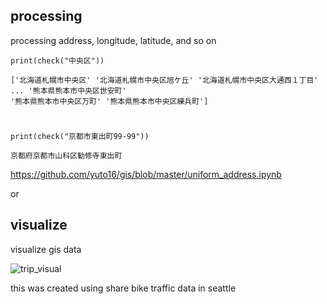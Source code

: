 ## processing
processing address, longitude, latitude, and so on

    print(check("中央区"))
  
    ['北海道札幌市中央区' '北海道札幌市中央区旭ケ丘' '北海道札幌市中央区大通西１丁目' ... '熊本県熊本市中央区世安町'
    '熊本県熊本市中央区万町' '熊本県熊本市中央区練兵町']
#     
    
    print(check("京都市東出町99-99"))
    
    京都府京都市山科区勧修寺東出町

https://github.com/yuto16/gis/blob/master/uniform_address.ipynb

or

## visualize
visualize gis data

![trip_visual](https://user-images.githubusercontent.com/35923431/59565075-7cc95780-9089-11e9-889d-f83365221e4c.gif)

this was created using share bike traffic data in seattle
